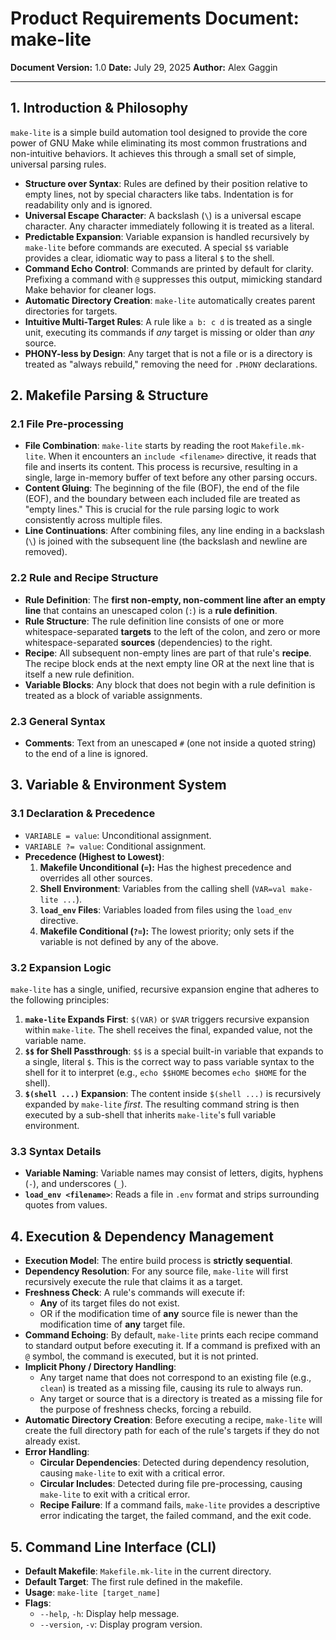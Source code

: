 # Product Requirements Document: make-lite

**Document Version:** 1.0
**Date:** July 29, 2025
**Author:** Alex Gaggin

---

## 1. Introduction & Philosophy

`make-lite` is a simple build automation tool designed to provide the core power of GNU Make while eliminating its most common frustrations and non-intuitive behaviors. It achieves this through a small set of simple, universal parsing rules.

-   **Structure over Syntax**: Rules are defined by their position relative to empty lines, not by special characters like tabs. Indentation is for readability only and is ignored.
-   **Universal Escape Character**: A backslash (`\`) is a universal escape character. Any character immediately following it is treated as a literal.
-   **Predictable Expansion**: Variable expansion is handled recursively by `make-lite` before commands are executed. A special `$$` variable provides a clear, idiomatic way to pass a literal `$` to the shell.
-   **Command Echo Control**: Commands are printed by default for clarity. Prefixing a command with `@` suppresses this output, mimicking standard Make behavior for cleaner logs.
-   **Automatic Directory Creation**: `make-lite` automatically creates parent directories for targets.
-   **Intuitive Multi-Target Rules**: A rule like `a b: c d` is treated as a single unit, executing its commands if *any* target is missing or older than *any* source.
-   **PHONY-less by Design**: Any target that is not a file or is a directory is treated as "always rebuild," removing the need for `.PHONY` declarations.

## 2. Makefile Parsing & Structure

### 2.1 File Pre-processing
- **File Combination**: `make-lite` starts by reading the root `Makefile.mk-lite`. When it encounters an `include <filename>` directive, it reads that file and inserts its content. This process is recursive, resulting in a single, large in-memory buffer of text before any other parsing occurs.
- **Content Gluing**: The beginning of the file (BOF), the end of the file (EOF), and the boundary between each included file are treated as "empty lines." This is crucial for the rule parsing logic to work consistently across multiple files.
- **Line Continuations**: After combining files, any line ending in a backslash (`\`) is joined with the subsequent line (the backslash and newline are removed).

### 2.2 Rule and Recipe Structure
- **Rule Definition**: The **first non-empty, non-comment line after an empty line** that contains an unescaped colon (`:`) is a **rule definition**.
- **Rule Structure**: The rule definition line consists of one or more whitespace-separated **targets** to the left of the colon, and zero or more whitespace-separated **sources** (dependencies) to the right.
- **Recipe**: All subsequent non-empty lines are part of that rule's **recipe**. The recipe block ends at the next empty line OR at the next line that is itself a new rule definition.
- **Variable Blocks**: Any block that does not begin with a rule definition is treated as a block of variable assignments.

### 2.3 General Syntax
- **Comments**: Text from an unescaped `#` (one not inside a quoted string) to the end of a line is ignored.

## 3. Variable & Environment System

### 3.1 Declaration & Precedence
- `VARIABLE = value`: Unconditional assignment.
- `VARIABLE ?= value`: Conditional assignment.
- **Precedence (Highest to Lowest)**:
  1.  **Makefile Unconditional (`=`):** Has the highest precedence and overrides all other sources.
  2.  **Shell Environment**: Variables from the calling shell (`VAR=val make-lite ...`).
  3.  **`load_env` Files**: Variables loaded from files using the `load_env` directive.
  4.  **Makefile Conditional (`?=`):** The lowest priority; only sets if the variable is not defined by any of the above.

### 3.2 Expansion Logic
`make-lite` has a single, unified, recursive expansion engine that adheres to the following principles:

1.  **`make-lite` Expands First**: `$(VAR)` or `$VAR` triggers recursive expansion within `make-lite`. The shell receives the final, expanded value, not the variable name.
2.  **`$$` for Shell Passthrough**: `$$` is a special built-in variable that expands to a single, literal `$`. This is the correct way to pass variable syntax to the shell for it to interpret (e.g., `echo $$HOME` becomes `echo $HOME` for the shell).
3.  **`$(shell ...)` Expansion**: The content inside `$(shell ...)` is recursively expanded by `make-lite` *first*. The resulting command string is then executed by a sub-shell that inherits `make-lite`'s full variable environment.

### 3.3 Syntax Details
- **Variable Naming**: Variable names may consist of letters, digits, hyphens (`-`), and underscores (`_`).
- **`load_env <filename>`**: Reads a file in `.env` format and strips surrounding quotes from values.

## 4. Execution & Dependency Management

- **Execution Model**: The entire build process is **strictly sequential**.
- **Dependency Resolution**: For any source file, `make-lite` will first recursively execute the rule that claims it as a target.
- **Freshness Check**: A rule's commands will execute if:
    - **Any** of its target files do not exist.
    - OR if the modification time of **any** source file is newer than the modification time of **any** target file.
- **Command Echoing**: By default, `make-lite` prints each recipe command to standard output before executing it. If a command is prefixed with an `@` symbol, the command is executed, but it is not printed.
- **Implicit Phony / Directory Handling**:
    - Any target name that does not correspond to an existing file (e.g., `clean`) is treated as a missing file, causing its rule to always run.
    - Any target or source that is a directory is treated as a missing file for the purpose of freshness checks, forcing a rebuild.
- **Automatic Directory Creation**: Before executing a recipe, `make-lite` will create the full directory path for each of the rule's targets if they do not already exist.
- **Error Handling**:
    - **Circular Dependencies**: Detected during dependency resolution, causing `make-lite` to exit with a critical error.
    - **Circular Includes**: Detected during file pre-processing, causing `make-lite` to exit with a critical error.
    - **Recipe Failure**: If a command fails, `make-lite` provides a descriptive error indicating the target, the failed command, and the exit code.

## 5. Command Line Interface (CLI)

- **Default Makefile**: `Makefile.mk-lite` in the current directory.
- **Default Target**: The first rule defined in the makefile.
- **Usage**: `make-lite [target_name]`
- **Flags**:
    - `--help`, `-h`: Display help message.
    - `--version`, `-v`: Display program version.
